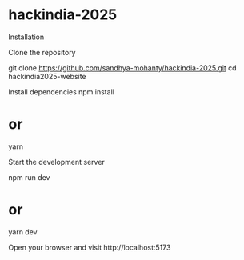 # hackindia-2025

 Installation

Clone the repository

git clone https://github.com/sandhya-mohanty/hackindia-2025.git
cd hackindia2025-website

Install dependencies
npm install
# or
yarn

Start the development server

npm run dev
# or
yarn dev

Open your browser and visit http://localhost:5173